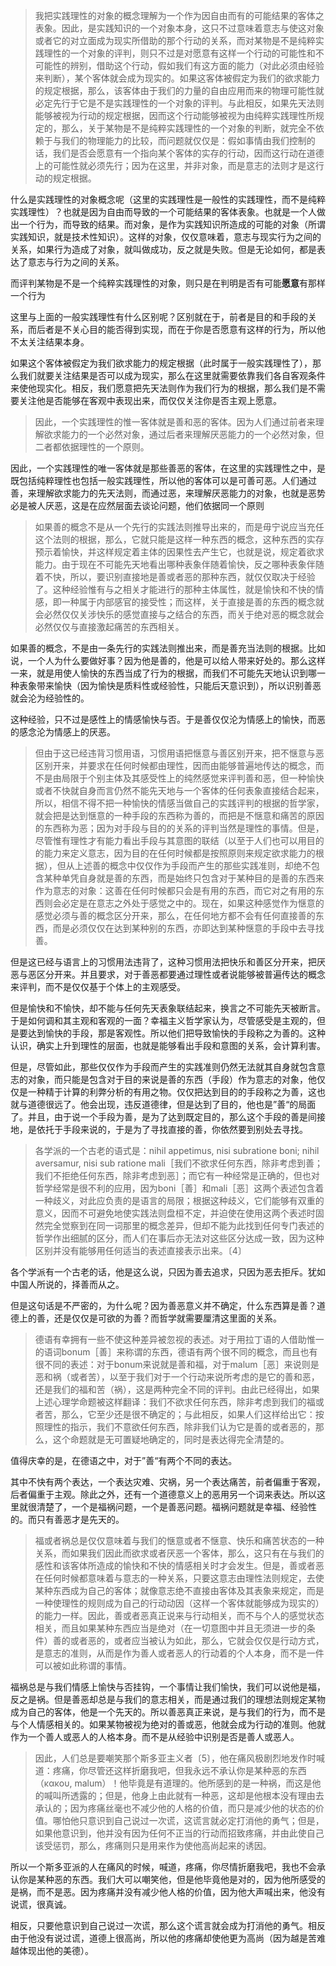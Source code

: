 <blockquote data-pid="p41hCWH0">我把实践理性的对象的概念理解为一个作为因自由而有的可能结果的客体之表象。因此，是实践知识的一个对象本身，这只不过意味着意志与使这对象或者它的对立面成为现实所借助的那个行动的关系，而对某物是不是纯粹实践理性的一个对象的评判，则只不过是对愿意有这样一个行动的可能性和不可能性的辨别，借助这个行动，假如我们有这方面的能力（对此必须由经验来判断），某个客体就会成为现实的。如果这客体被假定为我们的欲求能力的规定根据，那么，该客体由于我们的力量的自由应用而来的物理可能性就必定先行于它是不是实践理性的一个对象的评判。与此相反，如果先天法则能够被视为行动的规定根据，因而这个行动能够被视为由纯粹实践理性所规定的，那么，关于某物是不是纯粹实践理性的一个对象的判断，就完全不依赖于与我们的物理能力的比较，而问题就仅仅是：假如事情由我们控制的话，我们是否会愿意有一个指向某个客体的实存的行动，因而这行动在道德上的可能性就必须先行；因为在这里，并非对象，而是意志的法则才是这行动的规定根据。</blockquote><p data-pid="GBaLD5sL">什么是实践理性的对象概念呢（这里的实践理性是一般性的实践理性，而不是纯粹实践理性）？也就是因为自由而导致的一个可能结果的客体表象。也就是一个人做出一个行为，而导致的结果。而对象，是作为实践知识所造成的可能的对象（所谓实践知识，就是技术性知识）。这样的对象，仅仅意味着，意志与现实行为之间的关系，如果行为造成了对象，就叫做成功，反之就是失败。但是无论如何，都是表达了意志与行为之间的关系。</p><p data-pid="romh6Zmb">而评判某物是不是一个纯粹实践理性的对象，则只是在判明是否有可能<b>愿意</b>有那样一个行为</p><p data-pid="SO0JybPC">这里与上面的一般实践理性有什么区别呢？区别就在于，前者是目的和手段的关系，而后者是不关心目的能否得到实现，而在于你是否愿意有这样的行为，所以他不太关注结果本身。</p><p data-pid="Nacc6g2p">如果这个客体被假定为我们欲求能力的规定根据（此时属于一般实践理性了），那么我们就要关注结果是否可以成为现实，那么在这里就需要依靠我们各自客观条件来使他现实化。相反，我们愿意把先天法则作为我们行为的根据，那么我们是不需要关注他是否能够在客观中表现出来，而仅仅关注你是否主观上愿意。</p><blockquote data-pid="ssCJtgX3">因此，一个实践理性的惟一客体就是善和恶的客体。因为人们通过前者来理解欲求能力的一个必然对象，通过后者来理解厌恶能力的一个必然对象，但二者都依据理性的一个原则。</blockquote><p data-pid="fwD-UXpx">因此，一个实践理性的唯一客体就是那些善恶的客体，在这里的实践理性之中，是既包括纯粹理性也包括一般实践理性，所以他的客体可以是可善可恶。人们通过善，来理解欲求能力的先天法则，而通过恶，来理解厌恶能力的对象，也就是恶势必是被人厌恶，这是在应然层面去谈论问题，他们依据同一个原则</p><blockquote data-pid="wMAJgQwz">如果善的概念不是从一个先行的实践法则推导出来的，而是毋宁说应当充任这个法则的根据，那么，它就只能是这样一种东西的概念，这种东西的实存预示着愉快，并这样规定着主体的因果性去产生它，也就是说，规定着欲求能力。由于现在不可能先天地看出哪种表象伴随着愉快，反之哪种表象伴随着不快，所以，要识别直接地是善或者恶的那种东西，就仅仅取决于经验了。这种经验惟有与之相关才能进行的那种主体属性，就是愉快和不快的情感，即一种属于内部感官的接受性；而这样，关于直接是善的东西的概念就会必然仅仅关涉快乐的感觉直接与之结合的东西，而关于绝对恶的概念就会必然仅仅与直接激起痛苦的东西相关。</blockquote><p data-pid="ZO1xax9Z">如果善的概念，不是由一条先行的实践法则推出来，而是善充当法则的根据。比如说，一个人为什么要做好事？因为他是善的，他是可以给人带来好处的。那么这样一来，就是用使人愉快的东西当成了行为的根据，而我们不可能先天地认识到哪一种表象带来愉快（因为愉快是质料性或经验性，只能后天意识到），所以识别善恶就会沦为经验性的。</p><p data-pid="azCZCp1W">这种经验，只不过是感性上的情感愉快与否。于是善仅仅沦为情感上的愉快，而恶的感念沦为情感上的厌恶。</p><blockquote data-pid="TzFwbwoX">但由于这已经违背习惯用语，习惯用语把惬意与善区别开来，把不惬意与恶区别开来，并要求在任何时候都由理性，因而由能够普遍地传达的概念，而不是由局限于个别主体及其感受性上的纯然感觉来评判善和恶，但一种愉快或者不快就自身而言仍然不能先天地与一个客体的任何表象直接结合起来，所以，相信不得不把一种愉快的情感当做自己的实践评判的根据的哲学家，就会把是达到惬意的一种手段的东西称为善的，而把是不惬意和痛苦的原因的东西称为恶；因为对手段与目的的关系的评判当然是理性的事情。但是，尽管惟有理性才有能力看出手段与其意图的联结（以至于人们也可以用目的的能力来定义意志，因为目的在任何时候都是按照原则来规定欲求能力的根据），但从上述善的概念中仅仅作为手段而产生的那些实践准则，却绝不包含某种单凭自身就是善的东西，而是始终只包含对于某种目的是善的东西来作为意志的对象：这善在任何时候都只会是有用的东西，而它对之有用的东西则会必定是在意志之外处于感觉之中的。现在，如果这种感觉作为惬意的感觉必须与善的概念区分开来，那么，在任何地方都不会有任何直接善的东西，而是必须仅仅在达到某种别的东西，亦即达到某种惬意的手段中去寻找善。</blockquote><p data-pid="zglOS-6F">但是这已经与语言上的习惯用法违背了，这种习惯用法把快乐和善区分开来，把厌恶与恶区分开来。并且要求，对于善恶都要通过理性或者说能够被普遍传达的概念来评判，而不是仅仅基于个体上的主观感受。</p><p data-pid="DvYhevmG">但是愉快和不愉快，却不能与任何先天表象联结起来，换言之不可能先天被断言。于是如何调和其主观和客观的一面？幸福主义哲学家认为，尽管感受是主观的，但是要达到愉快的手段，那是客观性。所以他们把导致愉快的手段称之为善的。这种认识，确实上升到理性的层面，也就是能够看出手段和意图的关系，会计算利害。</p><p data-pid="Ch-hkSeb">但是，尽管如此，那些仅仅作为手段而产生的实践准则仍然无法就其自身就包含意志的对象，而只能是包含对于目的来说是善的东西（手段）作为意志的对象，他仅仅是一种精于计算的利弊分析的有用之物。仅仅把达到目的的手段称之为善，这也就与道德很远了。他会出现，违反道德律，但是达到了目的，他也是”善“的局面了。并且，由于说一个手段为善，是为了达到既定目的，那么这个手段的善是间接地，是依托于手段来说的，于是为了寻找直接的善，你依然要到别处去寻找。</p><blockquote data-pid="MbiRUzt2">各学派的一个古老的语式是：nihil appetimus, nisi subratione boni; nihil aversamur, nisi sub ratione mali［我们不欲求任何东西，除非考虑到善；我们不拒绝任何东西，除非考虑到恶］；而它有一种经常是正确的，但也对哲学经常是很不利的应用，因为boni［善］和mali［恶］这两个表述包含着一种歧义，对此应负责的是语言的局限；根据这种歧义，它们能够有双重的意义，因而不可避免地使实践法则盘桓不定，并迫使在使用这两个表述时固然完全觉察到在同一词那里的概念差异，但却不能为此找到任何专门表述的哲学作出细腻的区分，而人们在事后亦无法对这些区分达成一致，因为这种区别并没有能够用任何适当的表述直接表示出来。〔4〕</blockquote><p data-pid="4kvadfJj">各个学派有一个古老的话，他是这么说，只因为善去追求，只因为恶去拒斥。犹如中国人所说的，择善而从之。</p><p data-pid="1df3Zuv1">但是这句话是不严密的，为什么呢？因为善恶意义并不确定，什么东西算是善？道德上的善，还是仅仅是可欲的为善？而哲学就需要厘清这里面的关系。</p><blockquote data-pid="eV6y2Hph">德语有幸拥有一些不使这种差异被忽视的表述。对于用拉丁语的人借助惟一的语词bonum［善］来称谓的东西，德语有两个很不同的概念，而且也有很不同的表述：对于bonum来说就是善和福，对于malum［恶］来说则是恶和祸（或者苦），以至于我们对于一个行动来说所考虑的是它的善和恶，还是我们的福和苦（祸），这是两种完全不同的评判。由此已经得出，如果上述心理学命题被这样翻译：我们不欲求任何东西，除非考虑到我们的福或者苦，那么，它至少还是很不确定的；与此相反，如果人们这样给出它：按照理性的指示，我们不意欲任何东西，除非我们认为它是善的或者恶的，那么，这个命题就是无可置疑地确定的，同时是表达得完全清楚的。</blockquote><p data-pid="VrIzMHcf">值得庆幸的是，在德语之中，对于”善“有两个不同的表达。</p><p data-pid="k1R3YH48">其中不快有两个表达，一个表达灾难、灾祸，另一个表达痛苦，前者偏重于客观，后者偏重于主观。除此之外，还有一个道德意义上的恶用另一个词来表达。所以这里就很清楚了，一个是福祸问题，一个是善恶问题。福祸问题就是幸福、经验性的。而只有善恶才是先天的。</p><blockquote data-pid="SwDNA2wL">福或者祸总是仅仅意味着与我们的惬意或者不惬意、快乐和痛苦状态的一种关系，而如果我们因此而欲求或者厌恶一个客体，那么，这只有在与我们的感性和该客体所造成的愉快和不快的情感相关时才会发生。但是，善或者恶在任何时候都意味着与意志的一种关系，只要这意志由理性法则规定，去使某种东西成为自己的客体；就像意志绝不直接由客体及其表象来规定，而是一种使理性的规则成为自己的行动动因（这样一个客体就能够成为现实的）的能力一样。因此，善或者恶真正说来与行动相关，而不与个人的感觉状态相关，而且如果某种东西应当是绝对（在一切意图中并且无须进一步的条件）善的或者恶的，或者应当被认为如此，那么，它就会仅仅是行动方式，是意志的准则，从而是作为善人或者恶人的行动着的个人本身，而不是一件可以被如此称谓的事情。</blockquote><p data-pid="8mE3dg-9">福祸总是与我们情感上愉快与否挂钩，一个事情让我们愉快，我们可以说他是福，反之是祸。但是善恶却总是与我们的意志相关，而是通过我们的理想法则规定某物成为自己的客体，他是一个先天的。所以善恶真正来说，是与我们的行为，而不是与个人情感相关的。如果某物被视为绝对的善或恶，他就会成为行动的准则。他就作为一个善人或恶人的人格本身。而不是从经验中识别是否是善人或恶人。</p><blockquote data-pid="T5zoH7LG">因此，人们总是要嘲笑那个斯多亚主义者〔5〕，他在痛风极剧烈地发作时喊道：疼痛，你尽管还这样折磨我吧，但我永远不承认你是某种恶的东西（κακου, malum）！他毕竟是有道理的。他所感到的是一种祸，而这是他的喊叫所透露的；但是，他身上由此就有一种恶，这却是他根本没有理由去承认的；因为疼痛丝毫也不减少他的人格的价值，而只是减少他的状态的价值。哪怕他只意识到自己说过一次谎，这谎言就必定打消他的勇气；但是，如果他意识到，他并没有因为任何不正当的行动而招致疼痛，并由此使自己该受惩罚，那么，疼痛则只是用来作为使他高尚起来的诱因。</blockquote><p data-pid="hI44zx5g">所以一个斯多亚派的人在痛风的时候，喊道，疼痛，你尽情折磨我吧，我也不会承认你是某种恶的东西。我们大可以嘲笑他，但是他毕竟他是对的，因为他所感受的是祸，而不是恶。因为疼痛并没有减少他人格的价值，因为他大声喊出来，他没有说谎，很真诚。</p><p data-pid="-aZq4y73">相反，只要他意识到自己说过一次谎，那么这个谎言就会成为打消他的勇气。相反由于他没有说过谎，道德上很高尚，所以他的疼痛却使他更为高尚（因为越是苦难越体现出他的美德）。</p><p></p>